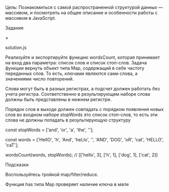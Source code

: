 Цель: Познакомиться с самой распространенной структурой данных — массивом, и посмотреть на общее описание и особенности работы с массивом в JavaScript.

Задание

×

solution.js

Реализуйте и экспортируйте функцию wordsCount, которая принимает на вход два параметра: список слов и список стоп-слов. Задача функции вернуть объект типа Map, содержащий в себе частоту переданных слов. То есть, ключами являются сами слова, а значениями число повторений.

Слова могут быть в разных регистрах, а подсчет должен работать без учета регистра. Соответственно в результирующем наборе слова должны быть представлены в нижнем регистре.

Порядок слов в выходе должен совпадать с порядком появления новых слов во входном наборе
stopWords это список стоп-слов, то есть эти слова не должны попадать в результирующую структуру

const stopWords = ['and', 'or', 'a', 'the', ''];

const words = ['HellO', 'h', 'And', 'heLlo', '', 'AND', 'DOG', 'oR', 'cat', 'HELLO', 'caT'];

wordsCount(words, stopWords); // [['hello', 3], ['h', 1], ['dog', 1], ['cat', 2]]

Подсказки

Воспользуйтесь тройкой map/filter/reduce.

Функция has типа Map проверяет наличие ключа в мапе


